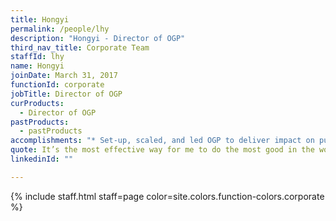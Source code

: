 ```yaml
---
title: Hongyi
permalink: /people/lhy
description: "Hongyi - Director of OGP"
third_nav_title: Corporate Team
staffId: lhy
name: Hongyi
joinDate: March 31, 2017
functionId: corporate
jobTitle: Director of OGP
curProducts:
  - Director of OGP
pastProducts:
  - pastProducts
accomplishments: "* Set-up, scaled, and led OGP to deliver impact on public good!"
quote: It’s the most effective way for me to do the most good in the world
linkedinId: ""

---
```


{% include staff.html staff=page color=site.colors.function-colors.corporate %}
